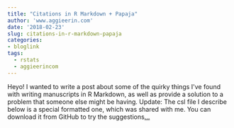 ```yaml
---
title: "Citations in R Markdown + Papaja"
author: 'www.aggieerin.com'
date: '2018-02-23'
slug: citations-in-r-markdown-papaja
categories:
- bloglink
tags:
  - rstats
  - aggieerincom
---
```


Heyo! I wanted to write a post about some of the quirky things I've found with writing manuscripts in R Markdown, as well as provide a solution to a problem that someone else might be having. Update: The csl file I describe below is a special formatted one, which was shared with me. You can download it from GitHub to try the suggestions[... <i class="fas fa-external-link-alt"></i>](https://doomlab.github.io/post/citations-in-r-markdown-papaja/)

